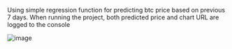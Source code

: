 Using simple regression function for predicting btc price based on previous 7 days. 
When running the project, both predicted price and chart URL are logged to the console

![image](https://user-images.githubusercontent.com/100591251/184607401-82e2e9d0-6102-497b-9887-147d61cc6776.png)
